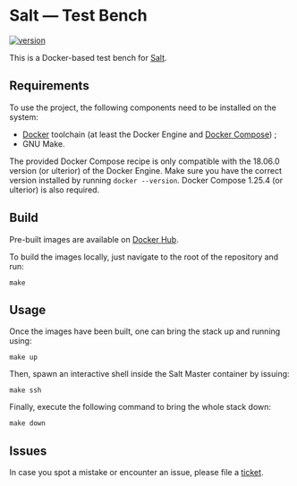 # Salt — Test Bench

[![version](https://img.shields.io/badge/version-2020.1a-blue)](https://github.com/sk4la/salt-bench)

This is a Docker-based test bench for [Salt](https://docs.saltstack.com/en/latest/).

## Requirements

To use the project, the following components need to be installed on the system:

* [Docker](https://docs.docker.com/install/) toolchain (at least the Docker Engine and [Docker Compose](https://docs.docker.com/compose/install/)) ;
* GNU Make.

The provided Docker Compose recipe is only compatible with the 18.06.0 version (or ulterior) of the Docker Engine. Make sure you have the correct version installed by running `docker --version`. Docker Compose 1.25.4 (or ulterior) is also required.

## Build

Pre-built images are available on [Docker Hub](https://hub.docker.com/u/sk4labs).

To build the images locally, just navigate to the root of the repository and run:

```shell
make
```

## Usage

Once the images have been built, one can bring the stack up and running using:

```shell
make up
```

Then, spawn an interactive shell inside the Salt Master container by issuing:

```shell
make ssh
```

Finally, execute the following command to bring the whole stack down:

```shell
make down
```

## Issues

In case you spot a mistake or encounter an issue, please file a [ticket](https://github.com/sk4la/salt-bench/issues).
